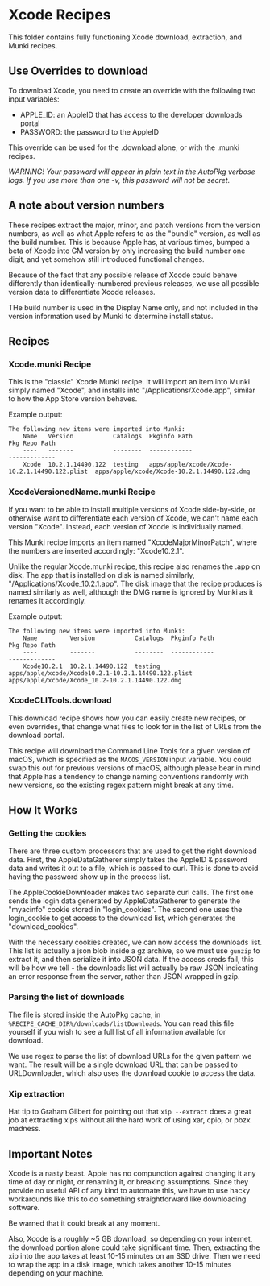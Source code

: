 # Xcode Recipes

This folder contains fully functioning Xcode download, extraction, and Munki 
recipes.

## Use Overrides to download

To download Xcode, you need to create an override with the following two input 
variables:
* APPLE_ID: an AppleID that has access to the developer downloads portal
* PASSWORD: the password to the AppleID

This override can be used for the .download alone, or with the .munki recipes.

*WARNING! Your password will appear in plain text in the AutoPkg verbose logs. 
If you use more than one -v, this password will not be secret.*

## A note about version numbers

These recipes extract the major, minor, and patch versions from the version 
numbers, as well as what Apple refers to as the "bundle" version, as well as 
the build number. This is because Apple has, at various times, bumped a beta of 
Xcode into GM version by only increasing the build number one digit, and yet 
somehow still introduced functional changes. 

Because of the fact that any possible release of Xcode could behave differently 
than identically-numbered previous releases, we use all possible version data 
to differentiate Xcode releases.

THe build number is used in the Display Name only, and not included in the 
version information used by Munki to determine install status.

## Recipes

### Xcode.munki Recipe

This is the "classic" Xcode Munki recipe. It will import an item into Munki 
simply named "Xcode", and installs into "/Applications/Xcode.app", similar to 
how the App Store version behaves.

Example output:
```
The following new items were imported into Munki:
    Name   Version           Catalogs  Pkginfo Path                                   Pkg Repo Path
    ----   -------           --------  ------------                                   -------------
    Xcode  10.2.1.14490.122  testing   apps/apple/xcode/Xcode-10.2.1.14490.122.plist  apps/apple/xcode/Xcode-10.2.1.14490.122.dmg
```

### XcodeVersionedName.munki Recipe

If you want to be able to install multiple versions of Xcode side-by-side, or 
otherwise want to differentiate each version of Xcode, we can't name each 
version "Xcode". Instead, each version of Xcode is individually named.

This Munki recipe imports an item named "XcodeMajorMinorPatch", where the 
numbers are inserted accordingly: "Xcode10.2.1".

Unlike the regular Xcode.munki recipe, this recipe also renames the .app on 
disk. The app that is installed on disk is named similarly, 
"/Applications/Xcode_10.2.1.app". The disk image that the recipe produces is 
named similarly as well, although the DMG name is ignored by Munki as it 
renames it accordingly.

Example output:
```
The following new items were imported into Munki:
    Name         Version           Catalogs  Pkginfo Path                                         Pkg Repo Path
    ----         -------           --------  ------------                                         -------------
    Xcode10.2.1  10.2.1.14490.122  testing   apps/apple/xcode/Xcode10.2.1-10.2.1.14490.122.plist  apps/apple/xcode/Xcode_10.2-10.2.1.14490.122.dmg
```

### XcodeCLITools.download

This download recipe shows how you can easily create new recipes, or even 
overrides, that change what files to look for in the list of URLs from the 
download portal.

This recipe will download the Command Line Tools for a given version of macOS, 
which is specified as the `MACOS_VERSION` input variable. You could swap this 
out for previous versions of macOS, although please bear in mind that Apple 
has a tendency to change naming conventions randomly with new versions, so the 
existing regex pattern might break at any time.

## How It Works

### Getting the cookies
There are three custom processors that are used to get the right download data. 
First, the AppleDataGatherer simply takes the AppleID & password data and writes
it out to a file, which is passed to curl. This is done to avoid having the
password show up in the process list.

The AppleCookieDownloader makes two separate curl calls. The first one sends the
login data generated by AppleDataGatherer to generate the "myacinfo" cookie
stored in "login_cookies". The second one uses the login_cookie to get access
to the download list, which generates the "download_cookies".

With the necessary cookies created, we can now access the downloads list. This 
list is actually a json blob inside a gz archive, so we must use `gunzip` to 
extract it, and then serialize it into JSON data. If the access creds fail, this 
will be how we tell - the downloads list will actually be raw JSON indicating an 
error response from the server, rather than JSON wrapped in gzip.

### Parsing the list of downloads
The file is stored inside the AutoPkg cache, in 
`%RECIPE_CACHE_DIR%/downloads/listDownloads`. You can read this file yourself if
 you wish to see a full list of all information available for download.

We use regex to parse the list of download URLs for the given pattern we want. 
The result will be a single download URL that can be passed to URLDownloader,
which also uses the download cookie to access the data.

### Xip extraction

Hat tip to Graham Gilbert for pointing out that `xip --extract` does a great job
at extracting xips without all the hard work of using xar, cpio, or pbzx 
madness.

## Important Notes

Xcode is a nasty beast. Apple has no compunction against changing it any time of
day or night, or renaming it, or breaking assumptions. Since they provide no 
useful API of any kind to automate this, we have to use hacky workarounds like 
this to do something straightforward like downloading software.

Be warned that it could break at any moment.

Also, Xcode is a roughly ~5 GB download, so depending on your internet, the 
download portion alone could take significant time. Then, extracting the xip 
into the app takes at least 10-15 minutes on an SSD drive. Then we need to 
wrap the app in a disk image, which takes another 10-15 minutes depending on 
your machine.
